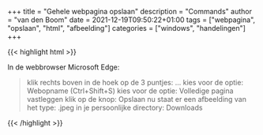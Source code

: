 +++
title = "Gehele webpagina opslaan"
description = "Commands"
author = "van den Boom"
date = 2021-12-19T09:50:22+01:00
tags = ["webpagina", "opslaan", "html", "afbeelding"]
categories = ["windows", "handelingen"]
+++

{{< highlight html >}}

In de webbrowser Microsoft Edge:
> klik rechts boven in de hoek op de 3 puntjes: ...
> kies voor de optie: Webopname (Ctrl+Shift+S)
> kies voor de optie: Volledige pagina vastleggen
> klik op de knop: Opslaan
> nu staat er een afbeelding van het type: .jpeg in je persoonlijke directory: Downloads


{{< /highlight >}}
